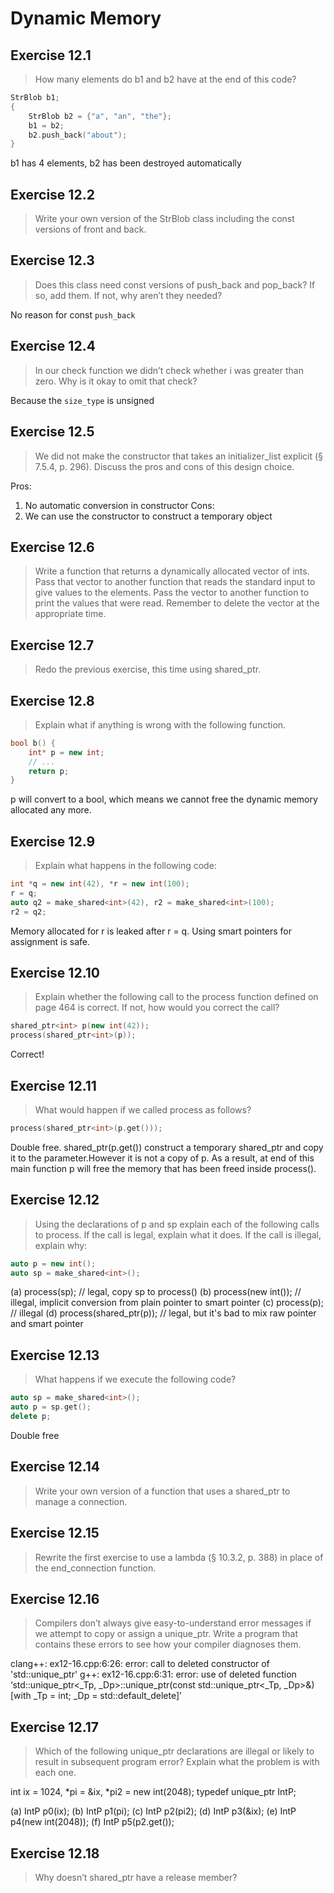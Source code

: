 # Dynamic Memory

## Exercise 12.1

> How many elements do b1 and b2 have at the end of this code?

```cpp
StrBlob b1;
{
    StrBlob b2 = {"a", "an", "the"};
    b1 = b2;
    b2.push_back("about");
}
```

b1 has 4 elements, b2 has been destroyed automatically

## Exercise 12.2

> Write your own version of the StrBlob class including the const versions of front and back.

[](ex12-2.h)

## Exercise 12.3

> Does this class need const versions of push_back and pop_back? If so, add them. If not, why aren’t they needed?

No reason for const `push_back`

## Exercise 12.4

> In our check function we didn’t check whether i was greater than zero. Why is it okay to omit that check?

Because the `size_type` is unsigned

## Exercise 12.5

> We did not make the constructor that takes an initializer_list explicit (§ 7.5.4, p. 296). Discuss the pros and cons of this design choice.

Pros:
1. No automatic conversion in constructor
Cons:
1. We can use the constructor to construct a temporary object

## Exercise 12.6

> Write a function that returns a dynamically allocated vector of ints. Pass that vector to another function that reads the standard input to give values to the elements. Pass the vector to another function to print the values that were read. Remember to delete the vector at the appropriate time.

[](ex12-6.cpp)

## Exercise 12.7

> Redo the previous exercise, this time using shared_ptr.

[](ex12-7.cpp)

## Exercise 12.8

> Explain what if anything is wrong with the following function.

```cpp
bool b() {
    int* p = new int;
    // ...
    return p;
}
```

p will convert to a bool, which means we cannot free the dynamic memory allocated any more.

## Exercise 12.9

> Explain what happens in the following code:

```cpp
int *q = new int(42), *r = new int(100);
r = q;
auto q2 = make_shared<int>(42), r2 = make_shared<int>(100);
r2 = q2;
```

Memory allocated for r is leaked after r = q. Using smart pointers for assignment is safe.

## Exercise 12.10

> Explain whether the following call to the process function defined on page 464 is correct. If not, how would you correct the call?

```cpp
shared_ptr<int> p(new int(42));
process(shared_ptr<int>(p));
```

Correct!

## Exercise 12.11

> What would happen if we called process as follows?

```cpp
process(shared_ptr<int>(p.get()));
```

Double free. shared_ptr<int>(p.get()) construct a temporary shared_ptr and copy it to the parameter.However it is not a copy of p. As a result, at end of this main function p will free the memory that has been freed inside process().

## Exercise 12.12

> Using the declarations of p and sp explain each of the following calls to process. If the call is legal, explain what it does. If the call is illegal, explain why:

```cpp
auto p = new int();
auto sp = make_shared<int>();
```

(a) process(sp); // legal, copy sp to process()
(b) process(new int()); // illegal, implicit conversion from plain pointer to smart pointer
(c) process(p); // illegal
(d) process(shared_ptr<int>(p)); // legal, but it's bad to mix raw pointer and smart pointer

## Exercise 12.13

> What happens if we execute the following code?

```cpp
auto sp = make_shared<int>();
auto p = sp.get();
delete p;
```

Double free

## Exercise 12.14

> Write your own version of a function that uses a shared_ptr to manage a connection.

[](ex12-14.cpp)

## Exercise 12.15

> Rewrite the first exercise to use a lambda (§ 10.3.2, p. 388) in place of the end_connection function.

[](ex12-15.cpp)

## Exercise 12.16

> Compilers don’t always give easy-to-understand error messages if we attempt to copy or assign a unique_ptr. Write a program that contains these errors to see how your compiler diagnoses them.

[](ex12-16.cpp)

clang++: ex12-16.cpp:6:26: error: call to deleted constructor of 'std::unique_ptr<int>'
g++: ex12-16.cpp:6:31: error: use of deleted function ‘std::unique_ptr<_Tp, _Dp>::unique_ptr(const std::unique_ptr<_Tp, _Dp>&) [with _Tp = int; _Dp = std::default_delete<int>]’

## Exercise 12.17

> Which of the following unique_ptr declarations are illegal or likely to result in subsequent program error? Explain what the problem is with each one.

int ix = 1024, *pi = &ix, *pi2 = new int(2048);
typedef unique_ptr<int> IntP;

(a) IntP p0(ix);
(b) IntP p1(pi);
(c) IntP p2(pi2);
(d) IntP p3(&ix);
(e) IntP p4(new int(2048));
(f) IntP p5(p2.get());

## Exercise 12.18

> Why doesn’t shared_ptr have a release member?